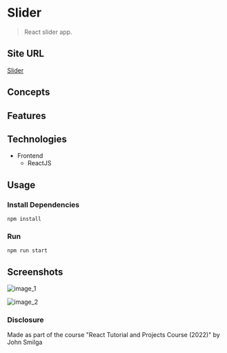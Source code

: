 # Slider

> React slider app.

## Site URL

[Slider](https://oziv-slider.netlify.app/)

## Concepts

## Features

## Technologies

- Frontend
  - ReactJS

## Usage

### Install Dependencies

```
npm install
```

### Run

```
npm run start
```

## Screenshots

![image_1](https://user-images.githubusercontent.com/89987476/182647043-37781c4d-207c-47cf-96e9-2935fb468b8a.png)

![image_2](https://user-images.githubusercontent.com/89987476/182647054-622b0d35-d14f-4a8c-a2d3-e442bcc73f49.png)

### Disclosure

Made as part of the course "React Tutorial and Projects Course (2022)" by John Smilga
